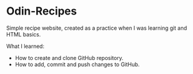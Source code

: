 # Odin-Recipes

Simple recipe website, created as a practice when I was learning git and HTML basics.

What I learned:
- How to create and clone GitHub repository.
- How to add, commit and push changes to GitHub.

